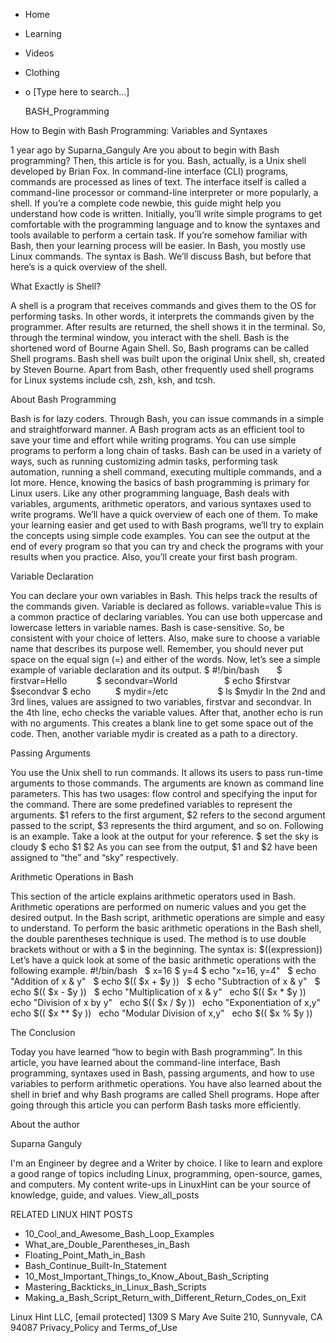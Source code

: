 





















































* Home
* Learning
* Videos
* Clothing
*
  o [Type here to search...]


   BASH_Programming


How to Begin with Bash Programming: Variables and Syntaxes

1 year ago
by Suparna_Ganguly
Are you about to begin with Bash programming? Then, this article is for you.
Bash, actually, is a Unix shell developed by Brian Fox. In command-line
interface (CLI) programs, commands are processed as lines of text. The
interface itself is called a command-line processor or command-line interpreter
or more popularly, a shell.
If you’re a complete code newbie, this guide might help you understand how code
is written. Initially, you’ll write simple programs to get comfortable with the
programming language and to know the syntaxes and tools available to perform a
certain task. If you’re somehow familiar with Bash, then your learning process
will be easier.
In Bash, you mostly use Linux commands. The syntax is Bash. We’ll discuss Bash,
but before that here’s is a quick overview of the shell.

What Exactly is Shell?

A shell is a program that receives commands and gives them to the OS for
performing tasks. In other words, it interprets the commands given by the
programmer. After results are returned, the shell shows it in the terminal. So,
through the terminal window, you interact with the shell.
Bash is the shortened word of Bourne Again Shell. So, Bash programs can be
called Shell programs. Bash shell was built upon the original Unix shell, sh,
created by Steven Bourne. Apart from Bash, other frequently used shell programs
for Linux systems include csh, zsh, ksh, and tcsh.

About Bash Programming

Bash is for lazy coders. Through Bash, you can issue commands in a simple and
straightforward manner. A Bash program acts as an efficient tool to save your
time and effort while writing programs. You can use simple programs to perform
a long chain of tasks.
Bash can be used in a variety of ways, such as running customizing admin tasks,
performing task automation, running a shell command, executing multiple
commands, and a lot more. Hence, knowing the basics of bash programming is
primary for Linux users.
Like any other programming language, Bash deals with variables, arguments,
arithmetic operators, and various syntaxes used to write programs. We’ll have a
quick overview of each one of them. To make your learning easier and get used
to with Bash programs, we’ll try to explain the concepts using simple code
examples. You can see the output at the end of every program so that you can
try and check the programs with your results when you practice. Also, you’ll
create your first bash program.

Variable Declaration

You can declare your own variables in Bash. This helps track the results of the
commands given. Variable is declared as follows.
variable=value
This is a common practice of declaring variables. You can use both uppercase
and lowercase letters in variable names. Bash is case-sensitive. So, be
consistent with your choice of letters. Also, make sure to choose a variable
name that describes its purpose well.
Remember, you should never put space on the equal sign (=) and either of the
words. Now, let’s see a simple example of variable declaration and its output.
$ #!/bin/bash      
$ firstvar=Hello           
$ secondvar=World                  
$ echo $firstvar $secondvar
$ echo         
$ mydir=/etc                   
$ ls $mydir
In the 2nd and 3rd lines, values are assigned to two variables, firstvar and
secondvar. In the 4th line, echo checks the variable values.
After that, another echo is run with no arguments. This creates a blank line to
get some space out of the code. Then, another variable mydir is created as a
path to a directory.

Passing Arguments

You use the Unix shell to run commands. It allows its users to pass run-time
arguments to those commands. The arguments are known as command line
parameters. This has two usages: flow control and specifying the input for the
command.
There are some predefined variables to represent the arguments. $1 refers to
the first argument, $2 refers to the second argument passed to the script, $3
represents the third argument, and so on. Following is an example. Take a look
at the output for your reference.
$ set the sky is cloudy
$ echo $1 $2
As you can see from the output, $1 and $2 have been assigned to “the” and “sky”
respectively.

Arithmetic Operations in Bash

This section of the article explains arithmetic operators used in Bash.
Arithmetic operations are performed on numeric values and you get the desired
output. In the Bash script, arithmetic operations are simple and easy to
understand.
To perform the basic arithmetic operations in the Bash shell, the double
parentheses technique is used. The method is to use double brackets without or
with a $ in the beginning. The syntax is:
$((expression))
Let’s have a quick look at some of the basic arithmetic operations with the
following example.
#!/bin/bash  
$ x=16
$ y=4
$ echo "x=16, y=4"  
$ echo "Addition of x & y"  
$ echo $(( $x + $y ))  
$ echo "Subtraction of x & y"  
$ echo $(( $x - $y ))  
$ echo "Multiplication of x & y"  
echo $(( $x * $y ))  
echo "Division of x by y"  
echo $(( $x / $y ))  
echo "Exponentiation of x,y"  
echo $(( $x ** $y ))  
echo "Modular Division of x,y"  
echo $(( $x % $y ))

The Conclusion

Today you have learned “how to begin with Bash programming”. In this article,
you have learned about the command-line interface, Bash programming, syntaxes
used in Bash, passing arguments, and how to use variables to perform arithmetic
operations. You have also learned about the shell in brief and why Bash
programs are called Shell programs. Hope after going through this article you
can perform Bash tasks more efficiently.


About the author


Suparna Ganguly

I'm an Engineer by degree and a Writer by choice. I like to learn and explore a
good range of topics including Linux, programming, open-source, games, and
computers. My content write-ups in LinuxHint can be your source of knowledge,
guide, and values.
View_all_posts

RELATED LINUX HINT POSTS


* 10_Cool_and_Awesome_Bash_Loop_Examples
* What_are_Double_Parentheses_in_Bash
* Floating_Point_Math_in_Bash
* Bash_Continue_Built-In_Statement
* 10_Most_Important_Things_to_Know_About_Bash_Scripting
* Mastering_Backticks_in_Linux_Bash_Scripts
* Making_a_Bash_Script_Return_with_Different_Return_Codes_on_Exit

Linux Hint LLC, [email protected]
1309 S Mary Ave Suite 210, Sunnyvale, CA 94087
 Privacy_Policy and Terms_of_Use
